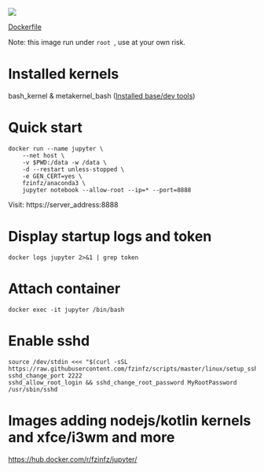 [![](https://images.microbadger.com/badges/image/fzinfz/anaconda3.svg)](https://microbadger.com/images/fzinfz/anaconda3)

[Dockerfile](https://github.com/fzinfz/docker-images/blob/master/anaconda3/Dockerfile)

Note: this image run under `root `, use at your own risk.

# Installed kernels
bash_kernel & metakernel_bash ([Installed base/dev tools](https://raw.githubusercontent.com/fzinfz/scripts/master/linux/install.sh))

# Quick start

    docker run --name jupyter \
        --net host \
        -v $PWD:/data -w /data \
        -d --restart unless-stopped \
        -e GEN_CERT=yes \
        fzinfz/anaconda3 \
        jupyter notebook --allow-root --ip=* --port=8888

Visit: https://server_address:8888

# Display startup logs and token

    docker logs jupyter 2>&1 | grep token

# Attach container

    docker exec -it jupyter /bin/bash

# Enable sshd

    source /dev/stdin <<< "$(curl -sSL https://raw.githubusercontent.com/fzinfz/scripts/master/linux/setup_sshd.sh)"
    sshd_change_port 2222
    sshd_allow_root_login && sshd_change_root_password MyRootPassword
    /usr/sbin/sshd 

# Images adding nodejs/kotlin kernels and xfce/i3wm and more
https://hub.docker.com/r/fzinfz/jupyter/